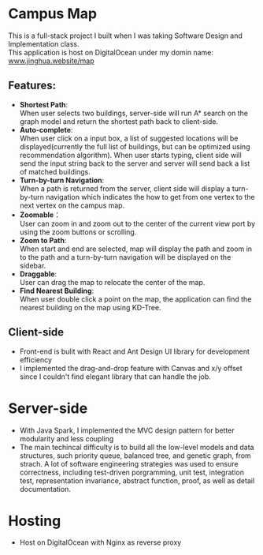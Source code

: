 # Campus Map
This is a full-stack project I built when I was taking Software Design and Implementation class. <br/>
This application is host on DigitalOcean under my domin name: <a href="http://www.jinghua.website/map" target="_blank">www.jinghua.website/map</a>

## Features:
- **Shortest Path**: <br>
  When user selects two buildings, server-side will run A* search on the graph model and return the shortest path back to client-side.
- **Auto-complete**:<br>
    When user click on a input box, a list of suggested locations will be displayed(currently
    the full list of buildings, but can be optimized using recommendation algorithm).
    When user starts typing, client side will send the input string back to the
    server and server will send back a list of matched buildings.
- **Turn-by-turn Navigation**:<br>
    When a path is returned from the server, client side will display a turn-by-turn navigation
    which indicates the how to get from one vertex to the next vertex on the campus map.
- **Zoomable**：<br>
    User can zoom in and zoom out to the center of the current view port by using the zoom
    buttons or scrolling.
- **Zoom to Path**: <br>
    When start and end are selected, map will display the path and zoom in to the path and a
    turn-by-turn navigation will be displayed on the sidebar.
- **Draggable**: <br>
    User can drag the map to relocate the center of the map.
- **Find Nearest Building**: <br>
    When user double click a point on the map, the application can find the nearest building
    on the map using KD-Tree.

## Client-side
- Front-end is bulit with React and Ant Design UI library for development efficiency
- I implemented the drag-and-drop feature with Canvas and x/y offset since I couldn't find elegant library that can handle the job.

# Server-side
- With Java Spark, I implemented the MVC design pattern for better modularity and less coupling
- The main techincal difficulty is to build all the low-level models and data structures, such priority queue, balanced tree, and genetic graph, from strach. A lot of 
 software engineering strategies was used to ensure correctness,
including test-driven porgramming, unit test, integration test, representation invariance, abstract function, proof, as well as detail documentation.  

# Hosting
- Host on DigitalOcean with Nginx as reverse proxy
